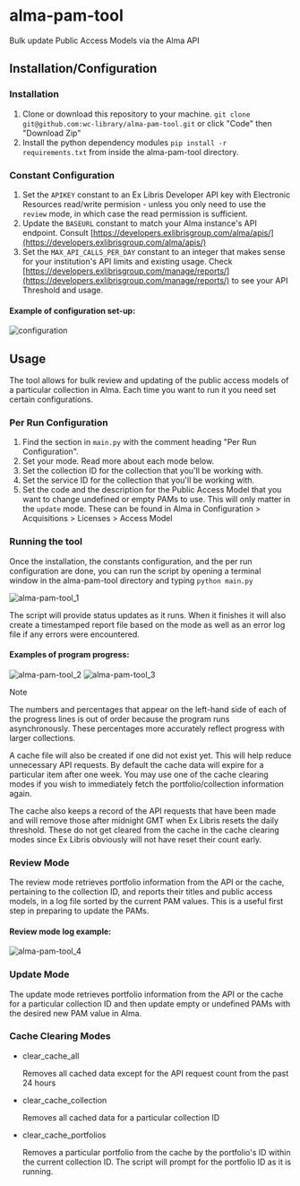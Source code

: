 # alma-pam-tool
Bulk update Public Access Models via the Alma API

## Installation/Configuration
### Installation
1. Clone or download this repository to your machine. `git clone git@github.com:wc-library/alma-pam-tool.git` or click "Code" then "Download Zip"
2. Install the python dependency modules `pip install -r requirements.txt` from inside the alma-pam-tool directory.

### Constant Configuration
1. Set the `APIKEY` constant to an Ex Libris Developer API key with Electronic Resources read/write permision - unless you only need to use the `review` mode, in which case the read permission is sufficient.
2. Update the `BASEURL` constant to match your Alma instance's API endpoint. Consult [https://developers.exlibrisgroup.com/alma/apis/](https://developers.exlibrisgroup.com/alma/apis/)
3. Set the `MAX_API_CALLS_PER_DAY` constant to an integer that makes sense for your institution's API limits and existing usage. Check [https://developers.exlibrisgroup.com/manage/reports/](https://developers.exlibrisgroup.com/manage/reports/) to see your API Threshold and usage.

#### Example of configuration set-up:
![configuration](https://github.com/wc-library/alma-pam-tool/assets/64615625/a5947865-afe4-48e2-88d6-eb2d6973e2c5)

## Usage

The tool allows for bulk review and updating of the public access models of a particular collection in Alma. Each time you want to run it you need set certain configurations. 

### Per Run Configuration
1. Find the section in `main.py` with the comment heading "Per Run Configuration". 
2. Set your mode. Read more about each mode below.
3. Set the collection ID for the collection that you'll be working with.
4. Set the service ID for the collection that you'll be working with.
5. Set the code and the description for the Public Access Model that you want to change undefined or empty PAMs to use. This will only matter in the `update` mode. These can be found in Alma in Configuration > Acquisitions > Licenses > Access Model

### Running the tool
Once the installation, the constants configuration, and the per run configuration are done, you can run the script by opening a terminal window in the alma-pam-tool directory and typing `python main.py`

![alma-pam-tool_1](https://github.com/wc-library/alma-pam-tool/assets/64615625/c6686e30-4efc-4c73-9f9a-eac6635489b7)

The script will provide status updates as it runs. When it finishes it will also create a timestamped report file based on the mode as well as an error log file if any errors were encountered. 

#### Examples of program progress:
![alma-pam-tool_2](https://github.com/wc-library/alma-pam-tool/assets/64615625/13a3abfd-ed26-4d69-a904-c66f7405f08b)
![alma-pam-tool_3](https://github.com/wc-library/alma-pam-tool/assets/64615625/a47c374b-580b-4c22-9934-594f2f751ae5)

> [!NOTE]
> The numbers and percentages that appear on the left-hand side of each of the progress lines is out of order because the program runs asynchronously. These percentages more accurately reflect progress with larger collections.

A cache file will also be created if one did not exist yet. This will help reduce unnecessary API requests. By default the cache data will expire for a particular item after one week. You may use one of the cache clearing modes if you wish to immediately fetch the portfolio/collection information again. 

The cache also keeps a record of the API requests that have been made and will remove those after midnight GMT when Ex Libris resets the daily threshold. These do not get cleared from the cache in the cache clearing modes since Ex Libris obviously will not have reset their count early. 

### Review Mode

The review mode retrieves portfolio information from the API or the cache, pertaining to the collection ID, and reports their titles and public access models, in a log file sorted by the current PAM values. This is a useful first step in preparing to update the PAMs. 

#### Review mode log example:
![alma-pam-tool_4](https://github.com/wc-library/alma-pam-tool/assets/64615625/e19e683e-09d4-4967-afec-812165ebf55c)

### Update Mode

The update mode retrieves portfolio information from the API or the cache for a particular collection ID and then update empty or undefined PAMs with the desired new PAM value in Alma. 

### Cache Clearing Modes
- clear_cache_all
  
  Removes all cached data except for the API request count from the past 24 hours
- clear_cache_collection
  
  Removes all cached data for a particular collection ID
- clear_cache_portfolios
  
  Removes a particular portfolio from the cache by the portfolio's ID within the current collection ID. The script will prompt for the portfolio ID as it is running. 
